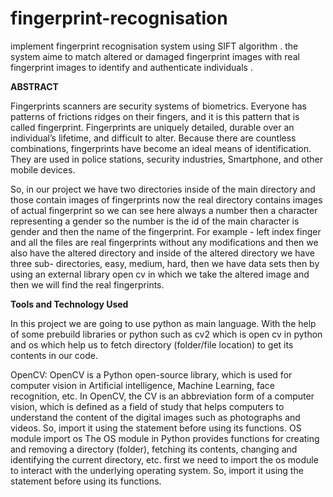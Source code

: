 # fingerprint-recognisation
 implement fingerprint recognisation system using SIFT algorithm . the system aime to match altered or damaged fingerprint images with real fingerprint images to identify and authenticate individuals . 
 
**ABSTRACT**

Fingerprints scanners are security systems of biometrics. Everyone has patterns of frictions ridges on their fingers, and it is this pattern that is called fingerprint. Fingerprints are uniquely detailed, durable over an individual’s lifetime, and difficult to alter. Because there are countless combinations, fingerprints have become an ideal means of identification. They are used in police stations, security industries, Smartphone, and other mobile devices.
 
So, in our project we have two directories inside of the main directory and those contain images of fingerprints now the real directory contains images of actual fingerprint so we can see here always a number then a character representing a gender so the number is the id of the main character is gender and then the name of the fingerprint. For example - left index finger and all the files are real fingerprints without any modifications and then we also have the altered directory and inside of the altered directory we have three sub- directories, easy, medium, hard, then we have data sets then by using an external library open cv in which we take the altered image and then we will find the real fingerprints.

**Tools and Technology Used**

In this project we are going to use python as main language. With the help of some prebuild libraries or python such as cv2 which is open cv in python and os which help us to fetch directory (folder/file location) to get its contents in our code.

OpenCV: OpenCV is a Python open-source library, which is used for computer vision in Artificial intelligence, Machine Learning, face recognition, etc.
In OpenCV, the CV is an abbreviation form of a computer vision, which is defined as a field of study that helps computers to understand the content of the digital images such as photographs and videos. So, import it using the statement before using its functions. 
OS module
import os
The OS module in Python provides functions for creating and removing a directory (folder), fetching its contents, changing and identifying the current directory, etc. first we need to import the os module to interact with the underlying operating system. So, import it using the statement before using its functions.
 
